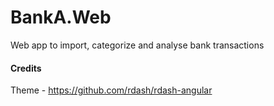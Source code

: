 # BankA.Web
Web app to import, categorize and analyse bank transactions

#### Credits
Theme - https://github.com/rdash/rdash-angular
